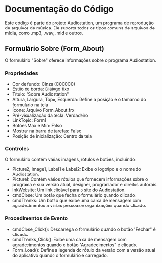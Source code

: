 # Documentação do Código

Este código é parte do projeto Audiostation, um programa de reprodução de arquivos de música. Ele suporta todos os tipos comuns de arquivos de mídia, como .mp3, .wav, .mid e outros.

## Formulário Sobre (Form_About)

O formulário "Sobre" oferece informações sobre o programa Audiostation.

### Propriedades

- Cor de fundo: Cinza (C0C0C0)
- Estilo de borda: Diálogo fixo
- Título: "Sobre Audiostation"
- Altura, Largura, Topo, Esquerda: Define a posição e o tamanho do formulário na tela
- Ícone: Arquivo Form_About.frx
- Pré-visualização da tecla: Verdadeiro
- LinkTopic: Form1
- Botões Max e Min: Falso
- Mostrar na barra de tarefas: Falso
- Posição de inicialização: Centro da tela

### Controles

O formulário contém várias imagens, rótulos e botões, incluindo:

- Picture2, Image1, Label1 e Label2: Exibe o logotipo e o nome do Audiostation.
- Picture1: Contém vários rótulos que fornecem informações sobre o programa e sua versão atual, designer, programador e direitos autorais.
- lnkWebsite: Um link clicável para o site do Audiostation.
- cmdClose: Um botão que fecha o formulário quando clicado.
- cmdThanks: Um botão que exibe uma caixa de mensagem com agradecimentos a várias pessoas e organizações quando clicado.

### Procedimentos de Evento

- cmdClose_Click(): Descarrega o formulário quando o botão "Fechar" é clicado.
- cmdThanks_Click(): Exibe uma caixa de mensagem com agradecimentos quando o botão "Agradecimentos" é clicado.
- Form_Load(): Define a legenda do rótulo da versão com a versão atual do aplicativo quando o formulário é carregado.